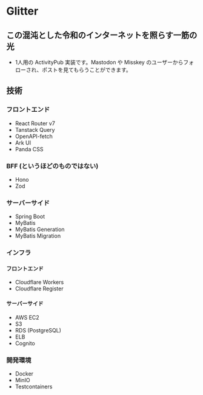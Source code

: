# Glitter

## この混沌とした令和のインターネットを照らす一筋の光
- 1人用の ActivityPub 実装です。Mastodon や Misskey のユーザーからフォローされ、ポストを見てもらうことができます。

## 技術
### フロントエンド
- React Router v7
- Tanstack Query
- OpenAPI-fetch
- Ark UI
- Panda CSS

### BFF (というほどのものではない)
- Hono
- Zod

### サーバーサイド
- Spring Boot
- MyBatis
- MyBatis Generation
- MyBatis Migration

### インフラ
#### フロントエンド
- Cloudflare Workers
- Cloudflare Register

#### サーバーサイド
- AWS EC2
- S3
- RDS (PostgreSQL)
- ELB
- Cognito

### 開発環境
- Docker
- MinIO
- Testcontainers
